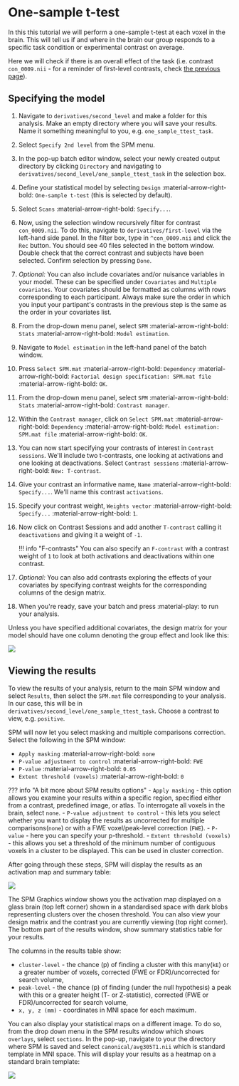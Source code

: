 # One-sample t-test

In this this tutorial we will perform a one-sample t-test at each voxel in the brain. This will tell us if and where in the brain our group responds to a specific task condition or experimental contrast on average. 

Here we will check if there is an overall effect of the task (i.e. contrast `con_0009.nii` - for a reminder of first-level contrasts, check [the previous page](./index.md)). 

## Specifying the model

1. Navigate to `derivatives/second_level` and make a folder for this analysis. Make an empty directory where you will save your results. Name it something meaningful to you, e.g. `one_sample_ttest_task`. 
2. Select `Specify 2nd level` from the SPM menu. 
3. In the pop-up batch editor window, select your newly created output directory by clicking `Directory` and navigating to `derivatives/second_level/one_sample_ttest_task` in the selection box.
4. Define your statistical model by selecting `Design` :material-arrow-right-bold: `One-sample t-test` (this is selected by default).
5. Select `Scans` :material-arrow-right-bold: `Specify...`.
6. Now, using the selection window recursively filter for contrast `con_0009.nii`. To do this, navigate to `derivatives/first-level` via the left-hand side panel. In the filter box, type in `^con_0009.nii` and click the `Rec` button. You should see 40 files selected in the bottom window. Double check that the correct contrast and subjects have been selected. Confirm selection by pressing `Done`. 
7. *Optional:* You can also include covariates and/or nuisance variables in your model. These can be specified under `Covariates` and `Multiple covariates`. Your covariates should be formatted as columns with rows corresponding to each participant. Always make sure the order in which you input your partipant's contrasts in the previous step is the same as the order in your covariates list.
8. From the drop-down menu panel, select `SPM` :material-arrow-right-bold: `Stats` :material-arrow-right-bold: `Model estimation`. 
9. Navigate to `Model estimation` in the left-hand panel of the batch window. 
10. Press `Select SPM.mat` :material-arrow-right-bold: `Dependency` :material-arrow-right-bold: `Factorial design specification: SPM.mat file` :material-arrow-right-bold: `OK`. 
11. From the drop-down menu panel, select `SPM` :material-arrow-right-bold: `Stats` :material-arrow-right-bold: `Contrast manager`. 
12. Within the `Contrast manager`, click on `Select SPM.mat` :material-arrow-right-bold: `Dependency` :material-arrow-right-bold: `Model estimation: SPM.mat file` :material-arrow-right-bold: `OK`. 
13. You can now start specifying your contrasts of interest in `Contrast sessions`. We'll include two t-contrasts, one looking at activations and one looking at deactivations. Select `Contrast sessions` :material-arrow-right-bold: `New: T-contrast`.
14. Give your contrast an informative name, `Name` :material-arrow-right-bold: `Specify...`. We'll name this contrast `activations`.
15. Specify your contrast weight, `Weights vector` :material-arrow-right-bold: `Specify...` :material-arrow-right-bold: `1`. 
16. Now click on Contrast Sessions and add another `T-contrast` calling it `deactivations` and giving it a weight of `-1`. 

    !!! info "F-contrasts"
        You can also specify an `F-contrast` with a contrast weight of `1` to look at both activations and deactivations within one contrast.  

17. *Optional:* You can also add contrasts exploring the effects of your covariates by specifying contrast weights for the corresponding columns of the design matrix. 
18. When you're ready, save your batch and press :material-play: to run your analysis.

Unless you have specified additional covariates, the design matrix for your model should have one column denoting the group effect and look like this:

![](../../../assets/figures/tutorials/fmri/group/semantic_one_sample_ttest_design_matrix.png)

## Viewing the results

To view the results of your analysis, return to the main SPM window and select `Results`, then select the `SPM.mat` file corresponding to your analysis. In our case, this will be in `derivatives/second_level/one_sample_ttest_task`. Choose a contrast to view, e.g. `positive`. 

SPM will now let you select masking and multiple comparisons correction. Select the following in the SPM window:

- `Apply masking` :material-arrow-right-bold: `none`
- `P-value adjustment to control` :material-arrow-right-bold: `FWE`
- `P-value` :material-arrow-right-bold: `0.05`
- `Extent threshold (voxels)` :material-arrow-right-bold: `0`

??? info "A bit more about SPM results options"
    - `Apply masking` - this option allows you examine your results within a specific region, specified either from a contrast, predefined image, or atlas. To interrogate all voxels in the brain, select `none`. 
    - `P-value adjustment to control` - this lets you select whether you want to display the results as uncorrected for multiple comparisons(`none`) or with a FWE voxel/peak-level correction (`FWE`).
    - `P-value` - here you can specify your p-threshold.
    - `Extent threshold (voxels)` - this allows you set a threshold of the minimum number of contiguous voxels in a cluster to be displayed. This can be used in cluster correction. 


After going through these steps, SPM will display the results as an activation map and summary table: 

![](../../../assets/figures/tutorials/fmri/group/semantic_one_sample_ttest_results_1.png)

The SPM Graphics window shows you the activation map displayed on a glass brain (top left corner) shown in a standardised space with dark blobs representing clusters over the chosen threshold. You can also view your design matrix  and the contrast you are currently viewing (top right corner). The bottom part of the results window, show summary statistics table for your results. 

The columns in the results table show:

- `cluster-level` - the chance (p) of finding a cluster with this many(`kE`) or a greater number of voxels, corrected (FWE or FDR)/uncorrected for search volume,
- `peak-level` - the chance (p) of finding (under the null hypothesis) a peak with this or a
greater height (T- or Z-statistic), corrected (FWE or FDR)/uncorrected for search volume,
- `x, y, z (mm)` - coordinates in MNI space for each maximum.

You can also display your statistical maps on a different image. To do so, from the drop down menu in the SPM results window which shows `overlays`, select `sections`. In the pop-up, navigate to your the directory where SPM is saved and select `canonical/avg305T1.nii` which is standard template in MNI space. This will display your results as a heatmap on a standard brain template: 

![](../../../assets/figures/tutorials/fmri/group/semantic_one_sample_ttest_results_2.png)


